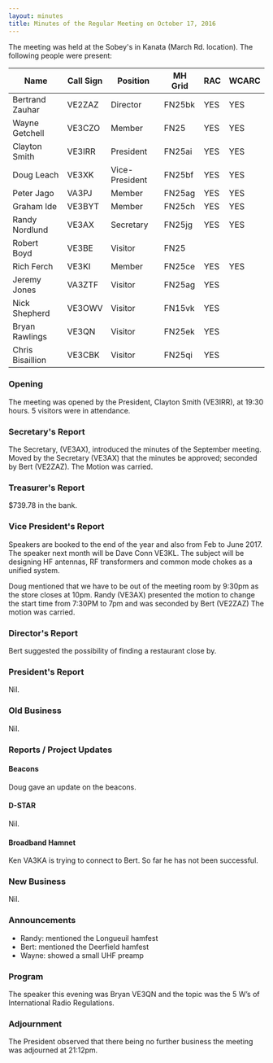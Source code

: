 ```yaml
---
layout: minutes
title: Minutes of the Regular Meeting on October 17, 2016
---
```


The meeting was held at the Sobey's in Kanata (March Rd. location).
The following people were present:

| Name             | Call Sign | Position       | MH Grid | RAC | WCARC |
|------------------|-----------|----------------|---------|-----|-------|
| Bertrand Zauhar  | VE2ZAZ    | Director       | FN25bk  | YES |  YES  |
| Wayne Getchell   | VE3CZO    | Member         | FN25    | YES |  YES  |
| Clayton Smith    | VE3IRR    | President      | FN25ai  | YES |  YES  |
| Doug Leach       | VE3XK     | Vice-President | FN25bf  | YES |  YES  |
| Peter Jago       | VA3PJ     | Member         | FN25ag  | YES |  YES  |
| Graham Ide       | VE3BYT    | Member         | FN25ch  | YES |  YES  |
| Randy Nordlund   | VE3AX     | Secretary      | FN25jg  | YES |  YES  |
| Robert Boyd      | VE3BE     | Visitor        | FN25    |     |       |
| Rich Ferch       | VE3KI     | Member         | FN25ce  | YES |  YES  |
| Jeremy Jones     | VA3ZTF    | Visitor        | FN25ag  | YES |       |
| Nick Shepherd    | VE3OWV    | Visitor        | FN15vk  | YES |       |
| Bryan Rawlings   | VE3QN     | Visitor        | FN25ek  | YES |       |
| Chris Bisaillion | VE3CBK    | Visitor        | FN25qi  | YES |       |

### Opening

The meeting was opened by the President, Clayton Smith (VE3IRR), at 19:30 hours.
5 visitors were in attendance.

### Secretary's Report

The Secretary, (VE3AX), introduced the minutes of the September meeting.
Moved by the Secretary (VE3AX) that the minutes be approved; seconded by Bert (VE2ZAZ).
The Motion was carried.

### Treasurer's Report

$739.78 in the bank.

### Vice President's Report

Speakers are booked to the end of the year and also from Feb to June 2017.
The speaker next month will be Dave Conn VE3KL. The subject will be designing HF antennas, RF transformers and common mode chokes as a unified system.

Doug mentioned that we have to be out of the meeting room by 9:30pm as the store closes at 10pm.
Randy (VE3AX) presented the motion to change the start time from 7:30PM to 7pm and was seconded by Bert (VE2ZAZ)
The motion was carried.

### Director's Report

Bert suggested the possibility of finding a restaurant close by.

### President's Report

Nil.

### Old Business

Nil.

### Reports / Project Updates

#### Beacons

Doug gave an update on the beacons.

#### D-STAR

Nil.

#### Broadband Hamnet

Ken VA3KA is trying to connect to Bert. So far he has not been successful.

### New Business

Nil.

### Announcements

* Randy: mentioned the Longueuil hamfest
* Bert: mentioned the Deerfield hamfest
* Wayne: showed a small UHF preamp

### Program

The speaker this evening was Bryan VE3QN and the topic was the 5 W’s of International Radio Regulations.

### Adjournment

The President observed that there being no further business the meeting was adjourned at 21:12pm.
